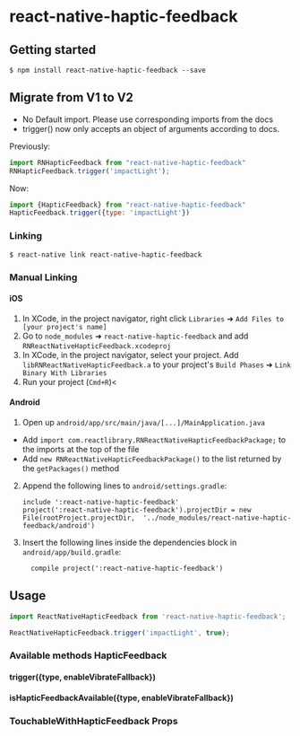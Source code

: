 
# react-native-haptic-feedback

## Getting started

`$ npm install react-native-haptic-feedback --save`

## Migrate from V1 to V2
- No Default import. Please use corresponding imports from the docs
- trigger() now only accepts an object of arguments according to docs.

Previously:
```javascript
import RNHapticFeedback from "react-native-haptic-feedback"
RNHapticFeedback.trigger('impactLight');
```

Now:
```javascript
import {HapticFeedback} from "react-native-haptic-feedback"
HapticFeedback.trigger({type: 'impactLight'})
```

### Linking

`$ react-native link react-native-haptic-feedback`

### Manual Linking


#### iOS

1. In XCode, in the project navigator, right click `Libraries` ➜ `Add Files to [your project's name]`
2. Go to `node_modules` ➜ `react-native-haptic-feedback` and add `RNReactNativeHapticFeedback.xcodeproj`
3. In XCode, in the project navigator, select your project. Add `libRNReactNativeHapticFeedback.a` to your project's `Build Phases` ➜ `Link Binary With Libraries`
4. Run your project (`Cmd+R`)<

#### Android

1. Open up `android/app/src/main/java/[...]/MainApplication.java`
  - Add `import com.reactlibrary.RNReactNativeHapticFeedbackPackage;` to the imports at the top of the file
  - Add `new RNReactNativeHapticFeedbackPackage()` to the list returned by the `getPackages()` method
2. Append the following lines to `android/settings.gradle`:
  	```
  	include ':react-native-haptic-feedback'
  	project(':react-native-haptic-feedback').projectDir = new File(rootProject.projectDir, 	'../node_modules/react-native-haptic-feedback/android')
  	```
3. Insert the following lines inside the dependencies block in `android/app/build.gradle`:
  	```
      compile project(':react-native-haptic-feedback')
  	```

## Usage
```javascript
import ReactNativeHapticFeedback from 'react-native-haptic-feedback';

ReactNativeHapticFeedback.trigger('impactLight', true);
```

### Available methods HapticFeedback

#### trigger({type, enableVibrateFallback})
#### isHapticFeedbackAvailable({type, enableVibrateFallback})

### TouchableWithHapticFeedback Props

